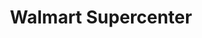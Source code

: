 ---
title: "Walmart Supercenter"
url: /saint-petersburg/walmart-supercenter-34th-street-south/
shop: supermarket
---